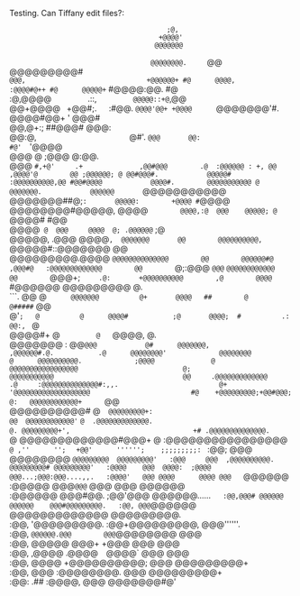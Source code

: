 Testing. Can Tiffany edit files?:



                                           ;@,       
                                         +@@@@'      
                                        @@@@@@@      
  `                                    @@@@@@@@.     
  `@@                                 @@@@@@@@@#     
  `@@@,                              +@@@@@@+ #@     
   @@@@,                            :@@@@#@++ #@     
   @@@@@+`                          #@@@@:@@. #@     
   :@,@@@@`         `.::,`         @@@@@::+@`,@@     
    @@+@@@@ ` `+@@#;.`   `:#@@.  `@@@@'@@+ +@@@@     
    `@@@@@@@'#.               @@@@#@@+    ' @@@#     
     @@,@+:;                    ##@@@#      @@@:     
     @@:@,`                       `@#'.    `@@@      
      @@:                           #@'  `'@@@@      
      @@@        @                   ;@@@ @:@@.      
      @@@  ` #,+@'     .+              ,@@#@@@       
      .@  :@@@@@@ : +, @@              ,@@@@'@       
      @@ ;@@@@@@; @ @@#@@@#.            @@@@@#       
     :@@@@@@@@@@,@@ #@@#@@@@            @@@@#.       
     @@@@@@@@@@@ @  @@@@@@@.            @@@@@@       
    `@@@@@@@@@@@    @@@@@@@##@;`:       @@@@@:       
    +@@@@ #`@@@@    @@@@@@@@#@@@@@,      @@@@`       
    @@@@,:@  @@@    @@@@@; @`  @@@@#      #@@        
    @@@@` @  @@@     @@@@  @; .@@@@@@`     ;@        
    @@@@@, .@@@      @@@@` ,  @@@@@@@       @@       
    @@@@@@@@@@, `    @@@@@#::@@@@@@@        @@       
    @@@@@@@@@.@@@@   `@@@@@@@@@@@@@@        @@       
    @@@@@@#@ ,@@@#@   :@@@@@@@@@@@@@        @@       
   `@;:@@@    `@@@`    `@@@@@@@@@@@@        @@       
   `@@@+; `    .@:       +@@@@@@@@@@        ,@       
    @@@@`    #@@@@@@       @@@@@@@@@         @.      
    ```.    @@      @`      @@@@@@@          @+      
    @@@@   ##        @      @#####`          @@      
    @'`;   @          @      @@@@#           ;@      
    @@@@;  #          .:     @@:, `           @      
    @@@@#+ @`          @    `@@@@,            @.     
    @@@@@@@             :   @@`@@@            @#     
    @@@@@@@,            ,@@@@@@#.@.           .@     
    @@@@@@@@'             @@@@@@@@             @     
    @@@@@@@@@@.             ;@@@@              @     
    @@@@@@@@@@@@@@@@@                          @; `  
   `@@@@@@@@@@@                                @@    
   .@@@@@@@@@@@@@                              .@    
   :@@@@@@@@@@@@@@#:,,.                         @+   
   '@@@@@@@@@@@@@@@@@@@                         #@   
   +@@@@@@@@@;+@@#@@@;                           @:  
   @@@@@@@@@@@@+     `                           @@  
   @@@@@@@@@@#                                    @` 
   @@@@@@@@@+:                                    @@ 
   @@@@@@@@@@@@'`                                 `@ 
  .@@@@@@@@@@@@@.                                  @.
  @@@@@@@@@+',`    `                               +#
 .@@@@@@@@@@@@@@.                                  `@
 @@@@@@@@@@@@@#@@@+                                 @
:@@@@@@@@@@@@@@@@                     `             @
  ,''      '';   ` `+@@'      '''''';    ;;;;;;;;;: `
  :@@;     @@@    @@@@@@@@  ` @@@@@@@@@  @@@@@@@@@'  
  :@@@     @@@  ,@@@@@@@@@@.  @@@@@@@@@# @@@@@@@@@'  
  :@@@@    @@@  @@@@:  ;@@@@  @@@...;@@@:@@@....,,.  
  :@@@@'   @@@ @@@@      @@@@ @@@    `@@@@@@         
  :@@@@@   @@@`@@@`       @@@ @@@     @@@@@@         
  :@@@@@@  @@@#@@.        ;@@'@@@     @@@@@@......`  
  :@@,@@@# @@@@@@          @@@@@@    @@@#@@@@@@@@@.  
  :@@, @@@`@@@@@@          @@@@@@@@@@@@@ @@@@@@@@@.  
  :@@, '@@@@@@@@@.        :@@+@@@@@@@@@, @@@''''''.  
  :@@, `@@@@@@.@@@        @@@`@@@@@@@@   @@@         
  :@@,   @@@@@ @@@+      +@@@ @@@        @@@         
  :@@,   ,@@@@ .@@@@`  `@@@@` @@@        @@@         
  :@@,    @@@@  +@@@@@@@@@@;  @@@        @@@@@@@@@+  
  :@@,     @@@   :@@@@@@@@.   @@@        @@@@@@@@@+  
  :@@:     .##     :@@@@,     @@@        @@@@@@@#@'  
                                                     
                                                     
                                                     
                                                     
